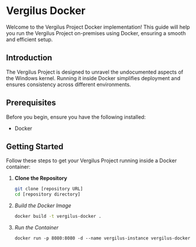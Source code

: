 # Vergilus Docker

Welcome to the Vergilus Project Docker implementation! This guide will help you run the Vergilus Project on-premises using Docker, ensuring a smooth and efficient setup.

## Introduction

The Vergilus Project is designed to unravel the undocumented aspects of the Windows kernel. Running it inside Docker simplifies deployment and ensures consistency across different environments.

## Prerequisites

Before you begin, ensure you have the following installed:
- Docker

## Getting Started

Follow these steps to get your Vergilus Project running inside a Docker container:

1. **Clone the Repository**
   ```bash
   git clone [repository URL]
   cd [repository directory]
2. *Build the Docker Image*
    ```bash
    docker build -t vergilus-docker .
3. *Run the Container*
    ```bush
    docker run -p 8080:8080 -d --name vergilus-instance vergilus-docker